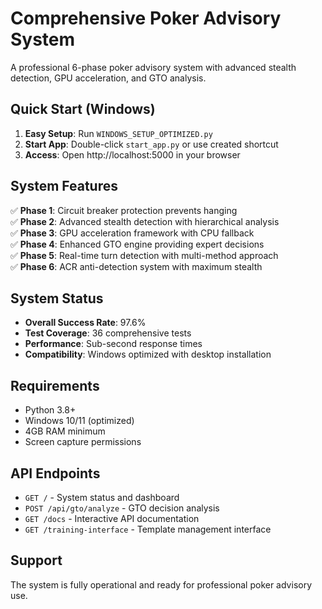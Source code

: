 # Comprehensive Poker Advisory System

A professional 6-phase poker advisory system with advanced stealth detection, GPU acceleration, and GTO analysis.

## Quick Start (Windows)

1. **Easy Setup**: Run `WINDOWS_SETUP_OPTIMIZED.py`
2. **Start App**: Double-click `start_app.py` or use created shortcut
3. **Access**: Open http://localhost:5000 in your browser

## System Features

✅ **Phase 1**: Circuit breaker protection prevents hanging  
✅ **Phase 2**: Advanced stealth detection with hierarchical analysis  
✅ **Phase 3**: GPU acceleration framework with CPU fallback  
✅ **Phase 4**: Enhanced GTO engine providing expert decisions  
✅ **Phase 5**: Real-time turn detection with multi-method approach  
✅ **Phase 6**: ACR anti-detection system with maximum stealth  

## System Status

- **Overall Success Rate**: 97.6%
- **Test Coverage**: 36 comprehensive tests
- **Performance**: Sub-second response times
- **Compatibility**: Windows optimized with desktop installation

## Requirements

- Python 3.8+
- Windows 10/11 (optimized)
- 4GB RAM minimum
- Screen capture permissions

## API Endpoints

- `GET /` - System status and dashboard
- `POST /api/gto/analyze` - GTO decision analysis
- `GET /docs` - Interactive API documentation
- `GET /training-interface` - Template management interface

## Support

The system is fully operational and ready for professional poker advisory use.